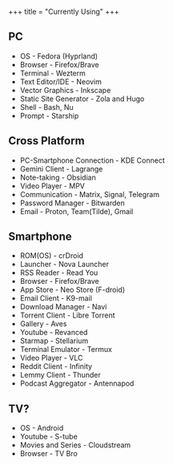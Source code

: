 +++
title = "Currently Using"
+++

## PC

* OS - Fedora (Hyprland)
* Browser - Firefox/Brave
* Terminal - Wezterm
* Text Editor/IDE - Neovim
* Vector Graphics - Inkscape 
* Static Site Generator - Zola and Hugo
* Shell - Bash, Nu
* Prompt - Starship

## Cross Platform

* PC-Smartphone Connection - KDE Connect
* Gemini Client - Lagrange
* Note-taking - Obsidian 
* Video Player - MPV
* Communication - Matrix, Signal, Telegram
* Password Manager - Bitwarden
* Email - Proton, Team(Tilde), Gmail

## Smartphone

* ROM(OS) - crDroid
* Launcher - Nova Launcher
* RSS Reader - Read You
* Browser - Firefox/Brave
* App Store - Neo Store (F-droid)
* Email Client - K9-mail
* Download Manager - Navi
* Torrent Client - Libre Torrent
* Gallery - Aves
* Youtube - Revanced
* Starmap - Stellarium
* Terminal Emulator - Termux
* Video Player - VLC
* Reddit Client - Infinity
* Lemmy Client - Thunder
* Podcast Aggregator - Antennapod

## TV?

* OS - Android
* Youtube - S-tube
* Movies and Series - Cloudstream
* Browser - TV Bro






